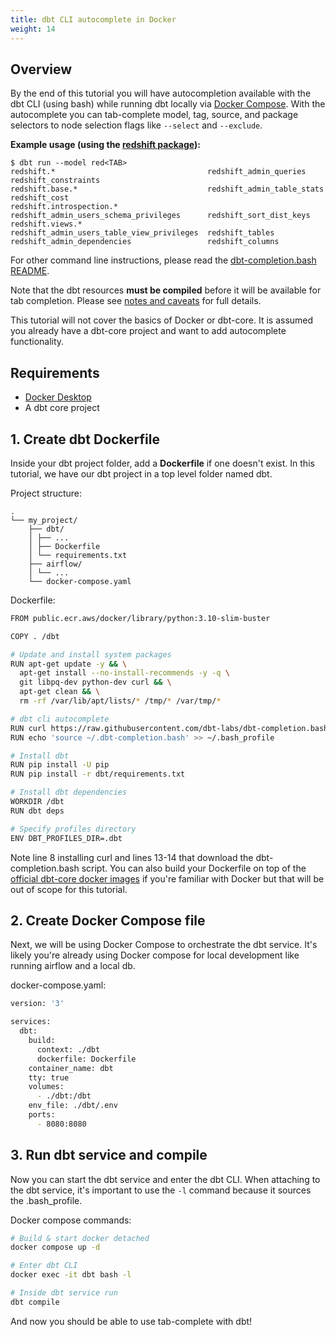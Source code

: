 ```yaml
---
title: dbt CLI autocomplete in Docker
weight: 14
---
```


## Overview

By the end of this tutorial you will have autocompletion available with the dbt CLI (using bash) while running dbt locally via [Docker Compose](https://docs.docker.com/compose/). With the autocomplete you can tab-complete model, tag, source, and package selectors to node selection flags like `--select` and `--exclude`.

**Example usage (using the [redshift package](https://github.com/dbt-labs/redshift)):**
```
$ dbt run --model red<TAB>
redshift.*                                  redshift_admin_queries                      redshift_constraints
redshift.base.*                             redshift_admin_table_stats                  redshift_cost
redshift.introspection.*                    redshift_admin_users_schema_privileges      redshift_sort_dist_keys
redshift.views.*                            redshift_admin_users_table_view_privileges  redshift_tables
redshift_admin_dependencies                 redshift_columns
```

For other command line instructions, please read the [dbt-completion.bash README](https://github.com/dbt-labs/dbt-completion.bash/).

Note that the dbt resources **must be compiled** before it will be available for tab completion. Please see [notes and caveats](https://github.com/dbt-labs/dbt-completion.bash/?tab=readme-ov-file#notes-and-caveats) for full details.

This tutorial will not cover the basics of Docker or dbt-core. It is assumed you already have a dbt-core project and want to add autocomplete functionality.

## Requirements

- [Docker Desktop](https://www.docker.com/get-started/)
- A dbt core project

## 1. Create dbt Dockerfile

Inside your dbt project folder, add a **Dockerfile** if one doesn't exist. In this tutorial, we have our dbt project in a top level folder named dbt.

Project structure:

```text
. 
└── my_project/ 
	├── dbt/ 
	│ ├── ... 
	│ ├── Dockerfile
	│ └── requirements.txt 
	├── airflow/ 
	│ └── ... 
	└── docker-compose.yaml
```

Dockerfile:

```bash
FROM public.ecr.aws/docker/library/python:3.10-slim-buster

COPY . /dbt

# Update and install system packages
RUN apt-get update -y && \
  apt-get install --no-install-recommends -y -q \
  git libpq-dev python-dev curl && \
  apt-get clean && \
  rm -rf /var/lib/apt/lists/* /tmp/* /var/tmp/*

# dbt cli autocomplete
RUN curl https://raw.githubusercontent.com/dbt-labs/dbt-completion.bash/master/dbt-completion.bash > ~/.dbt-completion.bash
RUN echo 'source ~/.dbt-completion.bash' >> ~/.bash_profile

# Install dbt
RUN pip install -U pip
RUN pip install -r dbt/requirements.txt

# Install dbt dependencies
WORKDIR /dbt
RUN dbt deps

# Specify profiles directory
ENV DBT_PROFILES_DIR=.dbt
```

Note line 8 installing curl and lines 13-14 that download the dbt-completion.bash script. You can also build your Dockerfile on top of the [official dbt-core docker images](https://github.com/dbt-labs/dbt-core/blob/main/docker/Dockerfile) if you're familiar with Docker but that will be out of scope for this tutorial.

## 2. Create Docker Compose file

Next, we will be using Docker Compose to orchestrate the dbt service. It's likely you're already using Docker compose for local development like running airflow and a local db.

docker-compose.yaml:

```bash
version: '3'

services:
  dbt:
    build:
      context: ./dbt
      dockerfile: Dockerfile
    container_name: dbt
    tty: true
    volumes:
      - ./dbt:/dbt
    env_file: ./dbt/.env
    ports:
      - 8080:8080
```

## 3. Run dbt service and compile

Now you can start the dbt service and enter the dbt CLI. When attaching to the dbt service, it's important to use the `-l` command because it sources the .bash_profile.

Docker compose commands:

```bash
# Build & start docker detached
docker compose up -d

# Enter dbt CLI
docker exec -it dbt bash -l

# Inside dbt service run
dbt compile
```

And now you should be able to use tab-complete with dbt!

